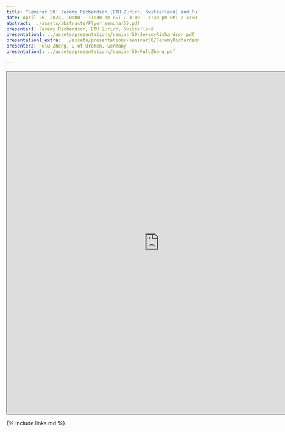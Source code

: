 ```yaml
---
title: "Seminar 50: Jeremy Richardson (ETH Zurich, Switzerland) and Fulu Zheng (U of Bremen, Germany)"
date: April 26, 2023, 10:00 - 11:30 am EST / 3:00 - 4:30 pm GMT / 4:00 - 5:30 CET, Paris / 11:00 pm - 00:30 am CST Beijing
abstract: ../assets/abstracts/Flyer_seminar50.pdf
presenter1: Jeremy Richardson, ETH Zurich, Switzerland
presentation1: ../assets/presentations/seminar50/JeremyRichardson.pdf
presentation1_extra: ../assets/presentations/seminar50/JeremyRichardson.pptx
presenter2: Fulu Zheng, U of Bremen, Germany
presentation2: ../assets/presentations/seminar50/FuluZheng.pdf

---
```


<iframe src="https://ub.hosted.panopto.com/Panopto/Pages/Embed.aspx?id=0b9a050d-7f83-4438-8bd4-aff0010c14fb
&autoplay=false&offerviewer=true&showtitle=true&showbrand=true&captions=false&interactivity=all" height="900" width="800" 
style="border: 1px solid #464646;" allowfullscreen allow="autoplay"></iframe>


{% include links.md %}


